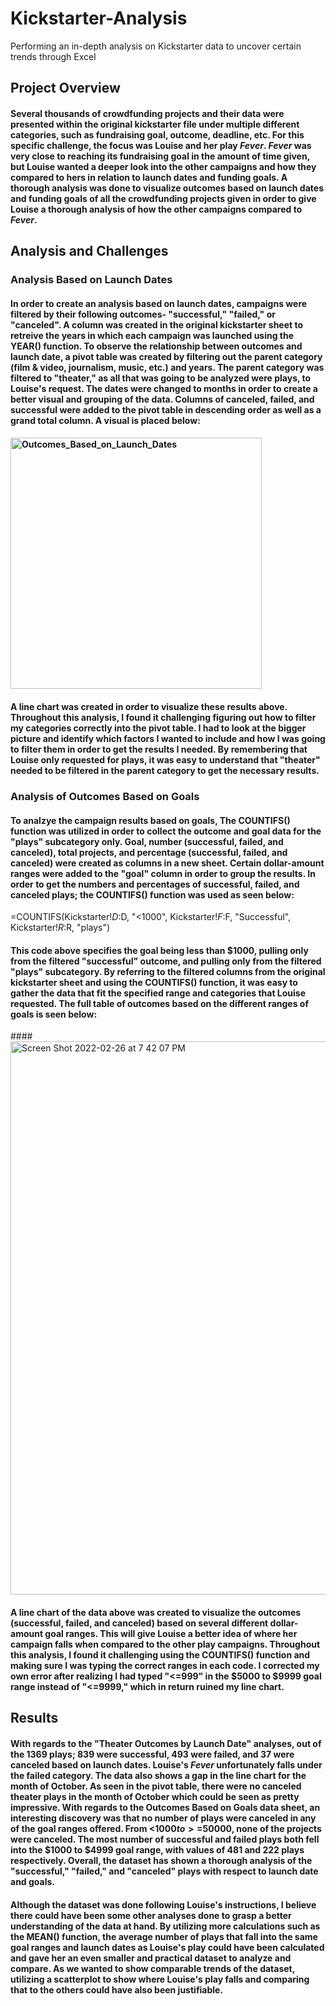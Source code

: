 # Kickstarter-Analysis
Performing an in-depth analysis on Kickstarter data to uncover certain trends through Excel
## Project Overview
#### Several thousands of crowdfunding projects and their data were presented within the original kickstarter file under multiple different categories, such as fundraising goal, outcome, deadline, etc.  For this specific challenge, the focus was Louise and her play _Fever_.  _Fever_ was very close to reaching its fundraising goal in the amount of time given, but Louise wanted a deeper look into the other campaigns and how they compared to hers in relation to launch dates and funding goals. A thorough analysis was done to visualize outcomes based on launch dates and funding goals of all the crowdfunding projects given in order to give Louise a thorough analysis of how the other campaigns compared to _Fever_.
## Analysis and Challenges
### Analysis Based on Launch Dates
#### In order to create an analysis based on launch dates, campaigns were filtered by their following outcomes- "successful," "failed," or "canceled".  A column was created in the original kickstarter sheet to retreive the years in which each campaign was launched using the YEAR() function.  To observe the relationship between outcomes and launch date, a pivot table was created by filtering out the parent category (film & video, journalism, music, etc.) and years.  The parent category was filtered to "theater," as all that was going to be analyzed were plays, to Louise's request.  The dates were changed to months in order to create a better visual and grouping of the data.  Columns of canceled, failed, and successful were added to the pivot table in descending order as well as a grand total column.  A visual is placed below:  
#### <img width="402" alt="Outcomes_Based_on_Launch_Dates" src="https://user-images.githubusercontent.com/99656224/155862055-bbff877b-4463-47c2-8b9a-561421b6e14a.png">
#### A line chart was created in order to visualize these results above.  Throughout this analysis, I found it challenging figuring out how to filter my categories correctly into the pivot table.  I had to look at the bigger picture and identify which factors I wanted to include and how I was going to filter them in order to get the results I needed.  By remembering that Louise only requested for plays, it was easy to understand that "theater" needed to be filtered in the parent category to get the necessary results.
### Analysis of Outcomes Based on Goals
#### To analzye the campaign results based on goals, The COUNTIFS() function was utilized in order to collect the outcome and goal data for the "plays" subcategory only.  Goal, number (successful, failed, and canceled), total projects, and percentage (successful, failed, and canceled) were created as columns in a new sheet.  Certain dollar-amount ranges were added to the "goal" column in order to group the results.  In order to get the numbers and percentages of successful, failed, and canceled plays; the COUNTIFS() function was used as seen below:
=COUNTIFS(Kickstarter!$D:$D, "<1000", Kickstarter!$F:$F, "Successful", Kickstarter!$R:$R, "plays")
#### This code above specifies the goal being less than $1000, pulling only from the filtered "successful" outcome, and pulling only from the filtered "plays" subcategory.  By referring to the filtered columns from the original kickstarter sheet and using the COUNTIFS() function, it was easy to gather the data that fit the specified range and categories that Louise requested.  The full table of outcomes based on the different ranges of goals is seen below:
####<img width="885" alt="Screen Shot 2022-02-26 at 7 42 07 PM" src="https://user-images.githubusercontent.com/99656224/155863634-86b52c35-e8db-4858-90d3-0b49296c7d69.png">
#### A line chart of the data above was created to visualize the outcomes (successful, failed, and canceled) based on several different dollar-amount goal ranges.  This will give Louise a better idea of where her campaign falls when compared to the other play campaigns.  Throughout this analysis, I found it challenging using the COUNTIFS() function and making sure I was typing the correct ranges in each code.  I corrected my own error after realizing I had typed "<=999" in the $5000 to $9999 goal range instead of "<=9999," which in return ruined my line chart.
## Results
#### With regards to the "Theater Outcomes by Launch Date" analyses, out of the 1369 plays; 839 were successful, 493 were failed, and 37 were canceled based on launch dates.  Louise's _Fever_ unfortunately falls under the failed category. The data also shows a gap in the line chart for the month of October.  As seen in the pivot table, there were no canceled theater plays in the month of October which could be seen as pretty impressive.  With regards to the Outcomes Based on Goals data sheet, an interesting discovery was that no number of plays were canceled in any of the goal ranges offered. From <$1000 to >=$50000, none of the projects were canceled.  The most number of successful and failed plays both fell into the $1000 to $4999 goal range, with values of 481 and 222 plays respectively.  Overall, the dataset has shown a thorough analysis of the "successful," "failed," and "canceled" plays with respect to launch date and goals. 
#### Although the dataset was done following Louise's instructions, I believe there could have been some other analyses done to grasp a better understanding of the data at hand. By utilizing more calculations such as the MEAN() function, the average number of plays that fall into the same goal ranges and launch dates as Louise's play could have been calculated and gave her an even smaller and practical dataset to analyze and compare.  As we wanted to show comparable trends of the dataset, utilizing a scatterplot to show where Louise's play falls and comparing that to the others could have also been justifiable.  
